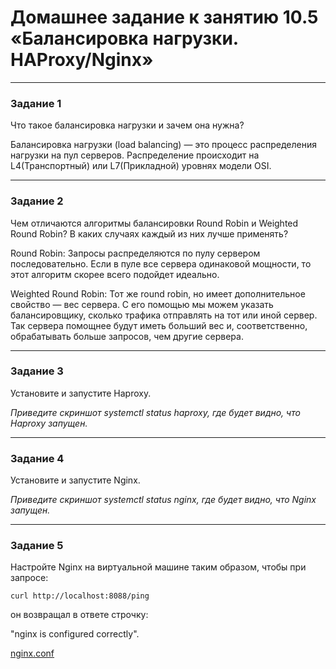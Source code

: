 # Домашнее задание к занятию 10.5 «Балансировка нагрузки. HAProxy/Nginx»

---

### Задание 1

Что такое балансировка нагрузки и зачем она нужна? 

Балансировка нагрузки (load balancing) — это процесс распределения нагрузки на пул серверов.
Распределение происходит на L4(Транспортный) или
L7(Прикладной) уровнях модели OSI.

---

### Задание 2

Чем отличаются алгоритмы балансировки Round Robin и Weighted Round Robin? В каких случаях каждый из них лучше применять? 

Round Robin: Запросы распределяются по пулу
сервером последовательно.
Если в пуле все сервера
одинаковой мощности, то этот
алгоритм скорее всего подойдет
идеально.

Weighted Round Robin: Тот же round robin, но имеет
дополнительное свойство — вес
сервера. С его помощью мы можем
указать балансировщику, сколько
трафика отправлять на тот или иной
сервер. Так сервера помощнее
будут иметь больший вес
и, соответственно, обрабатывать
больше запросов, чем другие
сервера.

---

### Задание 3

Установите и запустите Haproxy.

*Приведите скриншот systemctl status haproxy, где будет видно, что Haproxy запущен.*

---

### Задание 4

Установите и запустите Nginx.

*Приведите скриншот systemctl status nginx, где будет видно, что Nginx запущен.*

---

### Задание 5

Настройте Nginx на виртуальной машине таким образом, чтобы при запросе:

`curl http://localhost:8088/ping`

он возвращал в ответе строчку: 

"nginx is configured correctly".


[nginx.conf](https://github.com/AlexanderSomkin/AlexnderSomkin-github-hw/blob/main/nginx.conf)
